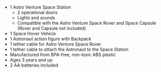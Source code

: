 <div class="unwrap" id="product-station"></div>

- 1 Astro Venture Space Station
    - 2 operational doors
    - Lights and sounds
    - Compatible with the Astro Venture Space Rover and Space Capsule (Rover and Capsule not included)
- 1 Space Hover Vehicle
- 1 Astronaut action figure with Backpack
- 1 tether cable for Astro Venture Space Rover
- 1 tether cable to attach the Astronaut to the Space Station
- Manufactured from BPA-free, non-toxic ABS plastic
- Ages 3 years and up
- 2 AA batteries included

<script class="load-script"> 
    loadContent("#product-station", "pml-station.html .content");
</script>